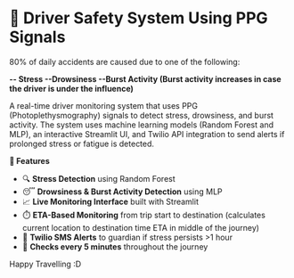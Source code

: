 # 🚗 Driver Safety System Using PPG Signals

80% of daily accidents are caused due to one of the following: 

**-- Stress
--Drowsiness
--Burst Activity (Burst activity increases in case the driver is under the influence)**

A real-time driver monitoring system that uses PPG (Photoplethysmography) signals to detect stress, drowsiness, and burst activity. The system uses machine learning models (Random Forest and MLP), an interactive Streamlit UI, and Twilio API integration to send alerts if prolonged stress or fatigue is detected.

**🧠 Features**

- 🔍 **Stress Detection** using Random Forest
- 😴 **Drowsiness & Burst Activity Detection** using MLP
- 📈 **Live Monitoring Interface** built with Streamlit
- ⏱️ **ETA-Based Monitoring** from trip start to destination (calculates current location to destination time ETA in middle of the journey)
- 📲 **Twilio SMS Alerts** to guardian if stress persists >1 hour
- 🔁 **Checks every 5 minutes** throughout the journey


Happy Travelling :D

